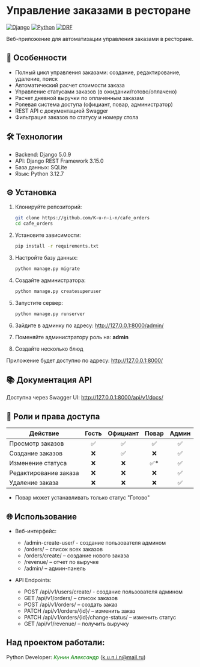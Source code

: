 # Управление заказами в ресторане

[![Django](https://img.shields.io/badge/Django-5.0.9-green)](https://www.djangoproject.com/)
[![Python](https://img.shields.io/badge/Python-3.12.7-blue)](https://www.python.org/)
[![DRF](https://img.shields.io/badge/Django_REST_Framework-3.15.0-red)](https://www.django-rest-framework.org/)

Веб-приложение для автоматизации управления заказами в ресторане.

## 🚀 Особенности

- Полный цикл управления заказами: создание, редактирование, удаление, поиск
- Автоматический расчет стоимости заказа
- Управление статусами заказов (в ожидании/готово/оплачено)
- Расчет дневной выручки по оплаченным заказам
- Ролевая система доступа (официант, повар, администратор)
- REST API с документацией Swagger
- Фильтрация заказов по статусу и номеру стола

## 🛠 Технологии

- Backend: Django 5.0.9
- API: Django REST Framework 3.15.0
- База данных: SQLite
- Язык: Python 3.12.7

## ⚙️ Установка

1. Клонируйте репозиторий:
    ```bash
    git clone https://github.com/K-u-n-i-n/cafe_orders
    cd cafe_orders
    ```

2. Установите зависимости:
    ```bash
    pip install -r requirements.txt
    ```

3. Настройте базу данных:
    ```bash
    python manage.py migrate
    ```

4. Создайте администратора:
    ```bash
    python manage.py createsuperuser
    ```

5. Запустите сервер:
    ```bash
    python manage.py runserver
    ```

6. Зайдите в админку по адресу: http://127.0.0.1:8000/admin/

7. Поменяйте администратору роль на: **admin**

8. Создайте несколько блюд

Приложение будет доступно по адресу: http://127.0.0.1:8000/

## 📚 Документация API

Доступна через Swagger UI: http://127.0.0.1:8000/api/v1/docs/

## 👥 Роли и права доступа

Действие              | Гость | Официант | Повар  | Админ
----------------------|:-----:|:--------:|:------:|:-----:
Просмотр заказов      | ✅    | ✅       | ✅     | ✅   
Создание заказов      | ❌    | ✅       | ❌     | ✅   
Изменение статуса     | ❌    | ❌       | ✅*    | ✅   
Редактирование заказа | ❌    | ❌       | ❌     | ✅   
Удаление заказа       | ❌    | ❌       | ❌     | ✅   

* Повар может устанавливать только статус "Готово"

## 🌐 Использование

- Веб-интерфейс:
    - /admin-create-user/ - создание пользователя админом
    - /orders/ – список всех заказов
    - /orders/create/ – создание нового заказа
    - /revenue/ – отчет по выручке
    - /admin/ – админ-панель

- API Endpoints:
    - POST /api/v1/users/create/ - создание пользователя админом
    - GET /api/v1/orders/ – список заказов
    - POST /api/v1/orders/ – создать заказ
    - PATCH /api/v1/orders/{id}/ – изменить заказ
    - PATCH /api/v1/orders/{id}/change-status/ – изменить статус
    - GET /api/v1/revenue/ – получить выручку

## Над проектом работали:
Python Developer: <span style="color: green;">*Кунин Александр*</span> (k.u.n.i.n@mail.ru)